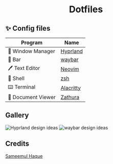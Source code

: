<h1 align="center">
	Dotfiles
  <br>
 </h1>
	
## ✨ Config files

| Program           | Name                                                                                                                         |
| ----------------- | -----------------------------------------------------------------------------------------------------------------------------|
| 🚀 Window Manager  | [Hyprland](https://github.com/hyprwm/Hyprland)                                                                                                                   |
| 🚧 Bar             | [waybar](https://github.com/Alexays/Waybar)                                                                                 |
| 🖊️ Text Editor     | [Neovim](https://github.com/neovim/neovim)                                                                                  |
| 🐚 Shell           | [zsh](http://en.wikipedia.org/wiki/Z_shell)                                                                                                |
| ⌨️ Terminal        | [Alacritty](https://github.com/alacritty/alacritty)                                                                         |
| 📄 Document Viewer | [Zathura](https://github.com/pwmt/zathura)                                                                                  |

## Gallery
![Hyprland design ideas](https://github.com/mashhoor-ahdal/dotfiles/assets/101206478/92b989ae-8b13-4d7c-a826-c27892208924)
![waybar design ideas](https://github.com/mashhoor-ahdal/dotfiles/assets/101206478/e37e1b54-8802-42cb-baba-90a4559ec825)




## Credits

[Sameemul Haque](https://github.com/sameemul-haque)
